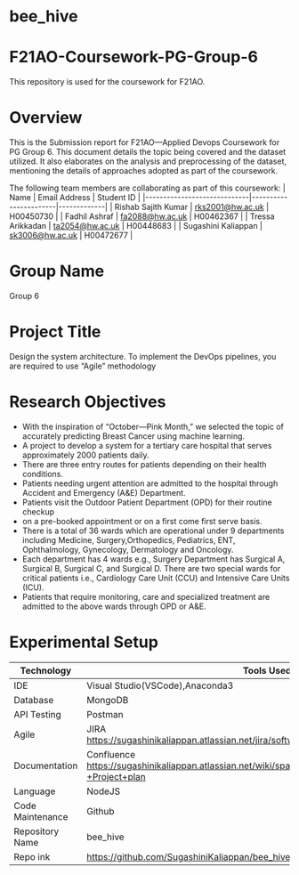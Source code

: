 # bee_hive
# F21AO-Coursework-PG-Group-6
  This repository is used for the coursework for F21AO. 
# Overview
  This is the Submission report for F21AO—Applied Devops Coursework for PG Group 6. This document details the topic being covered and the dataset utilized. It also elaborates on the analysis and preprocessing of the dataset, mentioning the details of approaches adopted as part of the coursework. 

 


The following team members are collaborating as part of this coursework: 
| Name                        | Email Address         | Student ID  |
|-----------------------------|-----------------------|-------------|
| Rishab Sajith Kumar         | rks2001@hw.ac.uk      | H00450730   |
| Fadhil Ashraf               | fa2088@hw.ac.uk       | H00462367   |
| Tressa Arikkadan            | ta2054@hw.ac.uk       | H00448683   |
| Sugashini Kaliappan         | sk3006@hw.ac.uk       | H00472677   |

# Group Name 
  Group 6

# Project Title
  Design the system architecture. To implement the DevOps pipelines, you are required to use “Agile” methodology

# Research Objectives
  - With the inspiration of “October—Pink Month,” we selected the topic of accurately predicting Breast Cancer using machine learning.
  - A project to develop a system for a tertiary care hospital that serves approximately 2000 patients daily.
  - There are three entry routes for patients depending on their health conditions.
  - Patients needing urgent attention are admitted to the hospital through Accident and Emergency (A&E) Department.
  - Patients visit the Outdoor Patient Department (OPD) for their routine checkup
  - on a pre-booked appointment or on a first come first serve basis.
  - There is a total of 36 wards which are operational under 9 departments including Medicine, Surgery,Orthopedics, Pediatrics, ENT, Ophthalmology, Gynecology, Dermatology and Oncology.
  - Each department has 4 wards e.g., Surgery Department has Surgical A, Surgical B, Surgical C, and Surgical D. There are two special wards for critical patients i.e., Cardiology Care Unit (CCU) and Intensive Care Units (ICU).
  - Patients that require monitoring, care and specialized treatment are admitted to the above wards through OPD or A&E.

# Experimental Setup

| Technology                      |  Tools Used        | 
|-----------------------------|-----------------------|
| IDE  | Visual Studio(VSCode),Anaconda3      | 
| Database  | MongoDB      | 
| API Testing  | Postman      | 
| Agile  | JIRA  https://sugashinikaliappan.atlassian.net/jira/software/projects/BHW/boards/3/backlog    | 
| Documentation | Confluence https://sugashinikaliappan.atlassian.net/wiki/spaces/PP/pages/98543/Bee+Hive+-+Project+plan     | 
| Language    | NodeJS       | 
| Code Maintenance         | Github       | 
| Repository Name           | bee_hive      | 
| Repo ink         | https://github.com/SugashiniKaliappan/bee_hive     |

